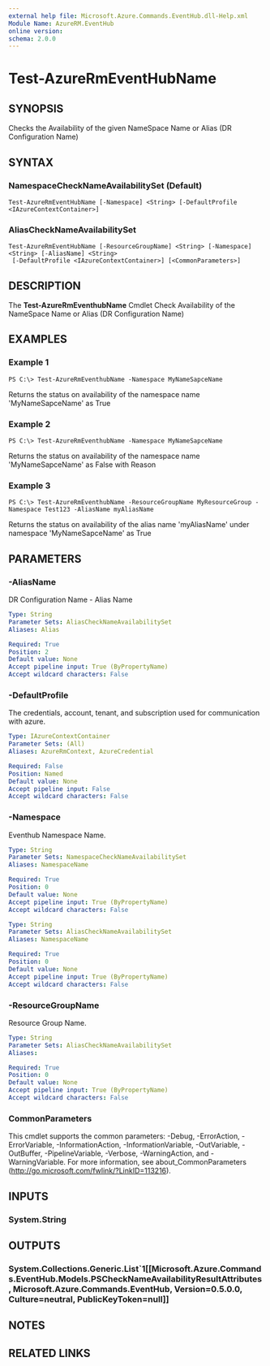 ```yaml
---
external help file: Microsoft.Azure.Commands.EventHub.dll-Help.xml
Module Name: AzureRM.EventHub
online version: 
schema: 2.0.0
---
```


# Test-AzureRmEventHubName

## SYNOPSIS
Checks the Availability of the given NameSpace Name or Alias (DR Configuration Name)

## SYNTAX

### NamespaceCheckNameAvailabilitySet (Default)
```
Test-AzureRmEventHubName [-Namespace] <String> [-DefaultProfile <IAzureContextContainer>]
```

### AliasCheckNameAvailabilitySet
```
Test-AzureRmEventHubName [-ResourceGroupName] <String> [-Namespace] <String> [-AliasName] <String>
 [-DefaultProfile <IAzureContextContainer>] [<CommonParameters>]
```

## DESCRIPTION
The **Test-AzureRmEventhubName** Cmdlet Check Availability of the NameSpace Name or Alias (DR Configuration Name)

## EXAMPLES

### Example 1
```
PS C:\> Test-AzureRmEventhubName -Namespace MyNameSapceName
```

Returns the status on availability of the namespace name 'MyNameSapceName' as True

### Example 2
```
PS C:\> Test-AzureRmEventhubName -Namespace MyNameSapceName
```

Returns the status on availability of the namespace name 'MyNameSapceName' as False with Reason

### Example 3
```
PS C:\> Test-AzureRmEventhubName -ResourceGroupName MyResourceGroup -Namespace Test123 -AliasName myAliasName
```

Returns the status on availability of the alias name 'myAliasName' under namespace 'MyNameSapceName' as True

## PARAMETERS

### -AliasName
DR Configuration Name - Alias Name

```yaml
Type: String
Parameter Sets: AliasCheckNameAvailabilitySet
Aliases: Alias

Required: True
Position: 2
Default value: None
Accept pipeline input: True (ByPropertyName)
Accept wildcard characters: False
```

### -DefaultProfile
The credentials, account, tenant, and subscription used for communication with azure.

```yaml
Type: IAzureContextContainer
Parameter Sets: (All)
Aliases: AzureRmContext, AzureCredential

Required: False
Position: Named
Default value: None
Accept pipeline input: False
Accept wildcard characters: False
```

### -Namespace
Eventhub Namespace Name.

```yaml
Type: String
Parameter Sets: NamespaceCheckNameAvailabilitySet
Aliases: NamespaceName

Required: True
Position: 0
Default value: None
Accept pipeline input: True (ByPropertyName)
Accept wildcard characters: False
```

```yaml
Type: String
Parameter Sets: AliasCheckNameAvailabilitySet
Aliases: NamespaceName

Required: True
Position: 0
Default value: None
Accept pipeline input: True (ByPropertyName)
Accept wildcard characters: False
```

### -ResourceGroupName
Resource Group Name.

```yaml
Type: String
Parameter Sets: AliasCheckNameAvailabilitySet
Aliases: 

Required: True
Position: 0
Default value: None
Accept pipeline input: True (ByPropertyName)
Accept wildcard characters: False
```

### CommonParameters
This cmdlet supports the common parameters: -Debug, -ErrorAction, -ErrorVariable, -InformationAction, -InformationVariable, -OutVariable, -OutBuffer, -PipelineVariable, -Verbose, -WarningAction, and -WarningVariable.
For more information, see about_CommonParameters (http://go.microsoft.com/fwlink/?LinkID=113216).

## INPUTS

### System.String


## OUTPUTS

### System.Collections.Generic.List`1[[Microsoft.Azure.Commands.EventHub.Models.PSCheckNameAvailabilityResultAttributes, Microsoft.Azure.Commands.EventHub, Version=0.5.0.0, Culture=neutral, PublicKeyToken=null]]


## NOTES

## RELATED LINKS

